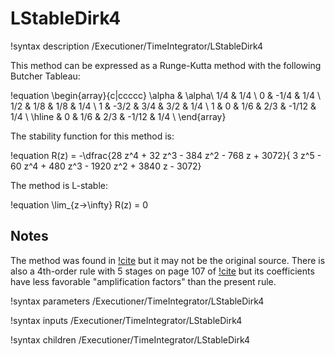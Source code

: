 # LStableDirk4

!syntax description /Executioner/TimeIntegrator/LStableDirk4

This method can be expressed as a Runge-Kutta method with the following Butcher Tableau:

!equation
\begin{array}{c|ccccc}
  \alpha & \alpha\\
1/4 & 1/4 \\
0   & -1/4 & 1/4 \\
1/2 & 1/8 & 1/8 & 1/4 \\
1   & -3/2 & 3/4 & 3/2 & 1/4 \\
1   & 0    & 1/6 & 2/3 & -1/12 & 1/4 \\
\hline
    & 0    & 1/6 & 2/3 & -1/12 & 1/4 \\
\end{array}

The stability function for this method is:

!equation
R(z) = -\dfrac{28 z^4 + 32 z^3 - 384 z^2 - 768 z + 3072}{
        3 z^5 - 60 z^4 + 480 z^3 - 1920 z^2 + 3840 z - 3072}

The method is L-stable:

!equation
\lim_{z->\infty} R(z) = 0

## Notes

The method was found in [!cite](skvortsov2006) but it may not be the original source.
There is also a 4th-order rule with 5 stages on page 107 of [!cite](hairer1999)
but its coefficients have less favorable "amplification factors" than the present rule.

!syntax parameters /Executioner/TimeIntegrator/LStableDirk4

!syntax inputs /Executioner/TimeIntegrator/LStableDirk4

!syntax children /Executioner/TimeIntegrator/LStableDirk4
